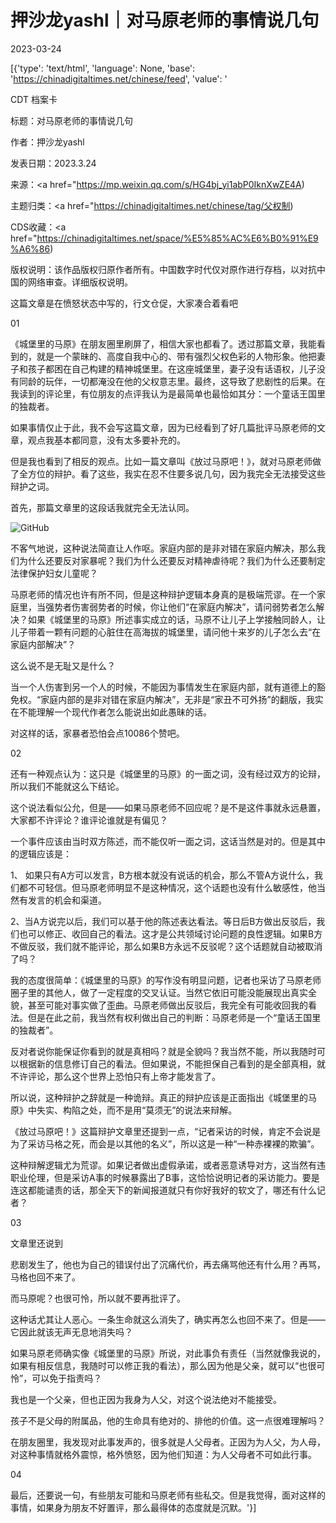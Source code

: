 # 押沙龙yashl｜对马原老师的事情说几句

2023-03-24

[{'type': 'text/html', 'language': None, 'base': 'https://chinadigitaltimes.net/chinese/feed', 'value': '

CDT 档案卡

标题：对马原老师的事情说几句

作者：押沙龙yashl

发表日期：2023.3.24

来源：<a href="https://mp.weixin.qq.com/s/HG4bj_yi1abP0IknXwZE4A)

主题归类：<a href="https://chinadigitaltimes.net/chinese/tag/父权制)

CDS收藏：<a href="https://chinadigitaltimes.net/space/%E5%85%AC%E6%B0%91%E9%A6%86)

版权说明：该作品版权归原作者所有。中国数字时代仅对原作进行存档，以对抗中国的网络审查。详细版权说明。





这篇文章是在愤怒状态中写的，行文仓促，大家凑合着看吧

01

《城堡里的马原》在朋友圈里刷屏了，相信大家也都看了。透过那篇文章，我能看到的，就是一个蒙昧的、高度自我中心的、带有强烈父权色彩的人物形象。他把妻子和孩子都困在自己构建的精神城堡里。在这座城堡里，妻子没有话语权，儿子没有同龄的玩伴，一切都淹没在他的父权意志里。最终，这导致了悲剧性的后果。在我读到的评论里，有位朋友的点评我认为是最简单也最恰如其分：一个童话王国里的独裁者。  

如果事情仅止于此，我不会写这篇文章，因为已经看到了好几篇批评马原老师的文章，观点我基本都同意，没有太多要补充的。 

但是我也看到了相反的观点。比如一篇文章叫《放过马原吧！》，就对马原老师做了全方位的辩护。看了这些，我实在忍不住要多说几句，因为我完全无法接受这些辩护之词。  

首先，那篇文章里的这段话我就完全无法认同。  

![GitHub](https://mmbiz.qpic.cn/mmbiz_jpg/4JuR3CjricibNg41xyXicwFmTYENbydqSskkLUIKNgl30S3XUtZDSrdXtdJic86uE5CN4lTOumL83BYjlk2R4sibsPg/640)

不客气地说，这种说法简直让人作呕。家庭内部的是非对错在家庭内解决，那么我们为什么还要反对家暴呢？我们为什么还要反对精神虐待呢？我们为什么还要制定法律保护妇女儿童呢？

马原老师的情况也许有所不同，但是这种辩护逻辑本身真的是极端荒谬。在一个家庭里，当强势者伤害弱势者的时候，你让他们“在家庭内解决”，请问弱势者怎么解决？如果《城堡里的马原》所述事实成立的话，马原不让儿子上学接触同龄人，让儿子带着一颗有问题的心脏住在高海拔的城堡里，请问他十来岁的儿子怎么去“在家庭内部解决”？

这么说不是无耻又是什么？

当一个人伤害到另一个人的时候，不能因为事情发生在家庭内部，就有道德上的豁免权。“家庭内部的是非对错在家庭内解决”，无非是“家丑不可外扬”的翻版，我实在不能理解一个现代作者怎么能说出如此愚昧的话。  

对这样的话，家暴者恐怕会点10086个赞吧。

02

还有一种观点认为：这只是《城堡里的马原》的一面之词，没有经过双方的论辩，所以我们不能就这么下结论。  

这个说法看似公允，但是——如果马原老师不回应呢？是不是这件事就永远悬置，大家都不许评论？谁评论谁就是有偏见？  

一个事件应该由当时双方陈述，而不能仅听一面之词，这话当然是对的。但是其中的逻辑应该是：  

1、 如果只有A方可以发言，B方根本就没有说话的机会，那么不管A方说什么，我们都不可轻信。但马原老师明显不是这种情况，这个话题也没有什么敏感性，他当然有发言的机会和渠道。

2、当A方说完以后，我们可以基于他的陈述表达看法。等日后B方做出反驳后，我们也可以修正、收回自己的看法。这才是公共领域讨论问题的良性逻辑。如果B方不做反驳，我们就不能评论，那么如果B方永远不反驳呢？这个话题就自动被取消了吗？

我的态度很简单：《城堡里的马原》的写作没有明显问题，记者也采访了马原老师圈子里的其他人，做了一定程度的交叉认证。当然它依旧可能没能展现出真实全貌，甚至可能对事实做了歪曲。马原老师做出反驳后，我完全有可能收回我的看法。但是在此之前，我当然有权利做出自己的判断：马原老师是一个“童话王国里的独裁者”。  

反对者说你能保证你看到的就是真相吗？就是全貌吗？我当然不能，所以我随时可以根据新的信息修订自己的看法。但如果说，不能担保自己看到的是全部真相，就不许评论，那么这个世界上恐怕只有上帝才能发言了。  

所以说，这种辩护之辞就是一种诡辩。真正的辩护应该是正面指出《城堡里的马原》中失实、构陷之处，而不是用“莫须无”的说法来辩解。

《放过马原吧！》这篇辩护文章里还提到一点，“记者采访的时候，肯定不会说是为了采访马格之死，而会是以其他的名义”，所以这是一种“一种赤裸裸的欺骗”。  

这种辩解逻辑尤为荒谬。如果记者做出虚假承诺，或者恶意诱导对方，这当然有违职业伦理，但是采访A事的时候暴露出了B事，这恰恰说明记者的采访能力。要是连这都能谴责的话，那全天下的新闻报道就只有你好我好的软文了，哪还有什么记者？

03

文章里还说到



悲剧发生了，他也为自己的错误付出了沉痛代价，再去痛骂他还有什么用？再骂，马格也回不来了。



而马原呢？也很可怜，所以就不要再批评了。

这种话尤其让人恶心。一条生命就这么消失了，确实再怎么也回不来了。但是——它因此就该无声无息地消失吗？  

如果马原老师确实像《城堡里的马原》所说，对此事负有责任（当然就像我说的，如果有相反信息，我随时可以修正我的看法），那么因为他是父亲，就可以“也很可怜”，可以免于指责吗？  

我也是一个父亲，但也正因为我身为人父，对这个说法绝对不能接受。  

孩子不是父母的附属品，他的生命具有绝对的、排他的价值。这一点很难理解吗？  

在朋友圈里，我发现对此事发声的，很多就是人父母者。正因为为人父，为人母，对这种事情就格外震惊，格外愤怒，因为他们知道：为人父母者不可如此行事。

04

最后，还要说一句，有些朋友可能和马原老师有些私交。但是我觉得，面对这样的事情，如果身为朋友不好置评，那么最得体的态度就是沉默。'}]